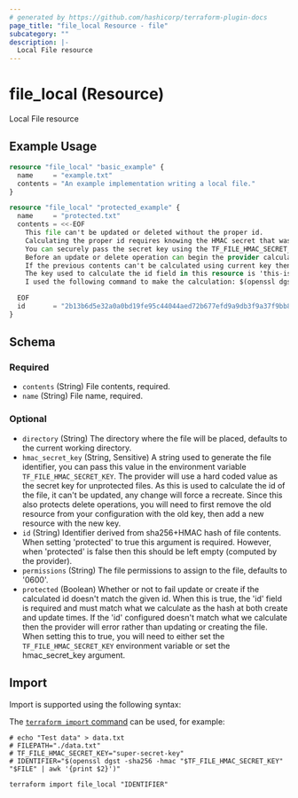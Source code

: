 ```yaml
---
# generated by https://github.com/hashicorp/terraform-plugin-docs
page_title: "file_local Resource - file"
subcategory: ""
description: |-
  Local File resource
---
```


# file_local (Resource)

Local File resource

## Example Usage

```terraform
resource "file_local" "basic_example" {
  name     = "example.txt"
  contents = "An example implementation writing a local file."
}

resource "file_local" "protected_example" {
  name     = "protected.txt"
  contents = <<-EOF
    This file can't be updated or deleted without the proper id.
    Calculating the proper id requires knowing the HMAC secret that was used to generate the previous state.
    You can securely pass the secret key using the TF_FILE_HMAC_SECRET_KEY environment variable.
    Before an update or delete operation can begin the provider calculates the id of the previous contents.
    If the previous contents can't be calculated using current key then the provider errors.
    The key used to calculate the id field in this resource is 'this-is-an-example-key'.
    I used the following command to make the calculation: $(openssl dgst -sha256 -hmac "this-is-an-example-key" "$FILE" | awk '{print $2}').

  EOF
  id       = "2b13b6d5e32a0a0bd19fe95c44044aed72b677efd9a9db3f9a37f9bb8b0a893e"
}
```

<!-- schema generated by tfplugindocs -->
## Schema

### Required

- `contents` (String) File contents, required.
- `name` (String) File name, required.

### Optional

- `directory` (String) The directory where the file will be placed, defaults to the current working directory.
- `hmac_secret_key` (String, Sensitive) A string used to generate the file identifier, you can pass this value in the environment variable `TF_FILE_HMAC_SECRET_KEY`. The provider will use a hard coded value as the secret key for unprotected files. As this is used to calculate the id of the file, it can't be updated, any change will force a recreate. Since this also protects delete operations, you will need to first remove the old resource from your configuration with the old key, then add a new resource with the new key.
- `id` (String) Identifier derived from sha256+HMAC hash of file contents. When setting 'protected' to true this argument is required. However, when 'protected' is false then this should be left empty (computed by the provider).
- `permissions` (String) The file permissions to assign to the file, defaults to '0600'.
- `protected` (Boolean) Whether or not to fail update or create if the calculated id doesn't match the given id. When this is true, the 'id' field is required and must match what we calculate as the hash at both create and update times. If the 'id' configured doesn't match what we calculate then the provider will error rather than updating or creating the file. When setting this to true, you will need to either set the `TF_FILE_HMAC_SECRET_KEY` environment variable or set the hmac_secret_key argument.

## Import

Import is supported using the following syntax:

The [`terraform import` command](https://developer.hashicorp.com/terraform/cli/commands/import) can be used, for example:

```shell
# echo "Test data" > data.txt
# FILEPATH="./data.txt"
# TF_FILE_HMAC_SECRET_KEY="super-secret-key"
# IDENTIFIER="$(openssl dgst -sha256 -hmac "$TF_FILE_HMAC_SECRET_KEY" "$FILE" | awk '{print $2}')"

terraform import file_local "IDENTIFIER"
```

